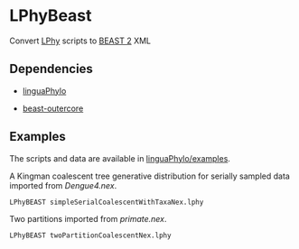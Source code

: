 # LPhyBeast

Convert [LPhy](http://linguaphylo.github.io/) scripts to [BEAST 2](http://beast2.org/) XML 

## Dependencies

- [linguaPhylo](https://github.com/LinguaPhylo/linguaPhylo)

- [beast-outercore](https://github.com/LinguaPhylo/beast-outercore)

## Examples

The scripts and data are available in 
[linguaPhylo/examples](https://github.com/LinguaPhylo/linguaPhylo/examples).

A Kingman coalescent tree generative distribution for serially sampled data imported from _Dengue4.nex_.

```bash
LPhyBEAST simpleSerialCoalescentWithTaxaNex.lphy
```

Two partitions imported from _primate.nex_.

```bash
LPhyBEAST twoPartitionCoalescentNex.lphy
```


